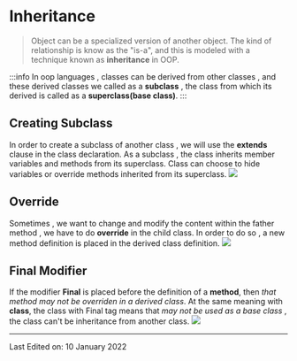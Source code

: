 # Inheritance

> Object can be a specialized version of another object. The kind of relationship is know as the "is-a", and this is modeled with a technique known as **inheritance** in OOP.

:::info
In oop languages , classes can be derived from other classes , and these derived classes we called as a **subclass** , the class from which its derived is called as a **superclass(base class)**.
:::

## Creating Subclass
In order to create a subclass of another class , we will use the **extends** clause in the class declaration. As a subclass , the class inherits member variables and methods from its superclass. Class can choose to hide variables or override methods inherited from its superclass.
![](https://i.imgur.com/B7hStqr.png)

## Override
Sometimes , we want to change and modify the content within the father method , we have to do **override** in the child class. In order to do so , a new method definition is placed in the derived class definition.
![](https://i.imgur.com/EdqMLAY.png)


## Final Modifier
If the modifier **Final** is placed before the definition of a **method**, then *that method may not be overriden in a derived class*. At the same meaning with **class**, the class with Final tag means that *may not be used as a base class* , the class can't be inheritance from another class. 
![](https://i.imgur.com/93gBibx.png)


---
Last Edited on: 10 January 2022